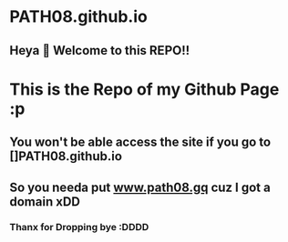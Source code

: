 # PATH08.github.io
## Heya :wave:  Welcome to this REPO!!

# This is the Repo of my Github Page :p
 
## You won't be able access the site if you go to []PATH08.github.io
## So you needa put www.path08.gq cuz I got a domain xDD

### Thanx for Dropping bye :DDDD
